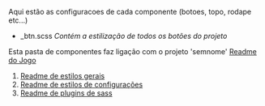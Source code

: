 Aqui estão as configuracoes de cada componente (botoes, topo, rodape etc...)

- _btn.scss *Contém a estilização de todos os botões do projeto*

Esta pasta de componentes faz ligação com o projeto 'semnome'
[Readme do Jogo](../../../README.md)

1. [Readme de estilos gerais](../geral/README.md)
2. [Readme de estilos de configurações](../config/README.md)
3. [Readme de plugins de sass](../../sassLibs/README.md)